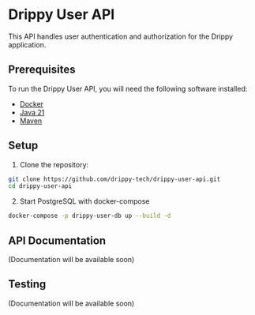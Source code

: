 # Drippy User API

This API handles user authentication and authorization for the Drippy application.

## Prerequisites

To run the Drippy User API, you will need the following software installed:
- [Docker](https://www.docker.com/)
- [Java 21](https://jdk.java.net/21/)
- [Maven](https://maven.apache.org/)

## Setup

1. Clone the repository:
```bash
git clone https://github.com/drippy-tech/drippy-user-api.git
cd drippy-user-api
```

2. Start PostgreSQL with docker-compose
 ```bash
 docker-compose -p drippy-user-db up --build -d
 ```

## API Documentation

(Documentation will be available soon)


## Testing

(Documentation will be available soon)
